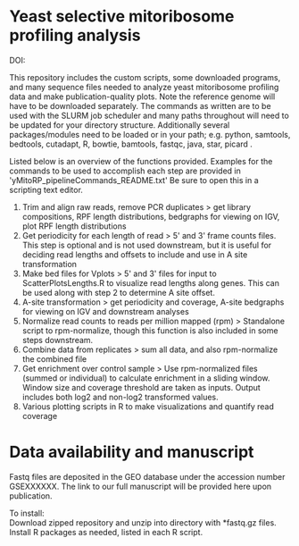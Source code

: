 # Yeast selective mitoribosome profiling analysis 

DOI:

This repository includes the custom scripts, some downloaded programs, and many sequence files needed to analyze yeast mitoribosome profiling data and make publication-quality plots. Note the reference genome will have to be downloaded separately. The commands as written are to be used with the SLURM job scheduler and many paths throughout will need to be updated for your directory structure. Additionally several packages/modules need to be loaded or in your path; e.g. python, samtools, bedtools, cutadapt, R, bowtie, bamtools, fastqc, java, star, picard .

Listed below is an overview of the functions provided. Examples for the commands to be used to accomplish each step are provided in 'yMitoRP_pipelineCommands_README.txt' Be sure to open this in a scripting text editor.
1. Trim and align raw reads, remove PCR duplicates >  get library compositions, RPF length distributions, bedgraphs for viewing on IGV, plot RPF length distributions
2. Get periodicity for each length of read > 5' and 3' frame counts files. This step is optional and is not used downstream, but it is useful for deciding read lengths and offsets to include and use in A site transformation
3. Make bed files for Vplots  >  5' and 3' files for input to ScatterPlotsLengths.R to visualize read lengths along genes. This can be used along with step 2 to determine A site offset.
4. A-site transformation  >  get periodicity and coverage, A-site bedgraphs for viewing on IGV and downstream analyses
5. Normalize read counts to reads per million mapped (rpm) > Standalone script to rpm-normalize, though this function is also included in some steps downstream. 
6. Combine data from replicates > sum all data, and also rpm-normalize the combined file
7. Get enrichment over control sample > Use rpm-normalized files (summed or individual) to calculate enrichment in a sliding window. Window size and coverage threshold are taken as inputs. Output includes both log2 and non-log2 transformed values.
8. Various plotting scripts in R to make visualizations and quantify read coverage



# Data availability and manuscript

Fastq files are deposited in the GEO database under the accession number GSEXXXXXX. The link to our full manuscript will be provided here upon publication.




To install:  
Download zipped repository and unzip into directory with *fastq.gz files.
Install R packages as needed, listed in each R script.



 

